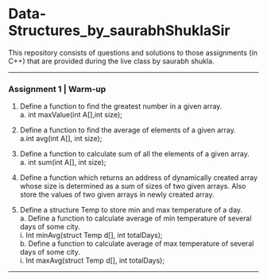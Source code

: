 # Data-Structures_by_saurabhShuklaSir
This repository consists of questions and solutions to those assignments (in C++) that are provided during the live class by saurabh shukla.

**************************
### Assignment 1 | Warm-up

1. Define a function to find the greatest number in a given array.</br>
             a. int maxValue(int A[],int size); 
2. Define a function to find the average of elements of a given array.</br>
a.int avg(int A[], int size);
3. Define a function to calculate sum of all the elements of a given array.</br>
a. int sum(int A[], int size);

4. Define a function which returns an address of dynamically created array whose size is
determined as a sum of sizes of two given arrays. Also store the values of two given arrays in
newly created array.

5. Define a structure Temp to store min and max temperature of a day.</br>
   a. Define a function to calculate average of min temperature of several days of some city.</br>
         i. Int minAvg(struct Temp d[], int totalDays);</br>
   b. Define a function to calculate average of max temperature of several days of some city.</br>
         i. Int maxAvg(struct Temp d[], int totalDays);
         
**************************************         
